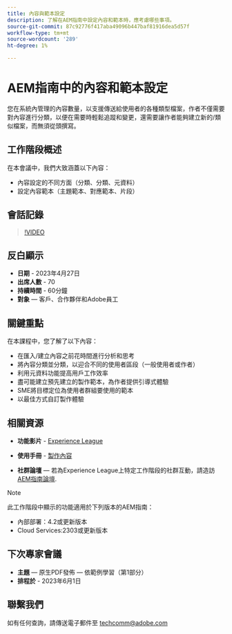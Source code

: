 ```yaml
---
title: 內容與範本設定
description: 了解在AEM指南中設定內容和範本時，應考慮哪些事項。
source-git-commit: 87c92776f417aba49096b447baf81916dea5d57f
workflow-type: tm+mt
source-wordcount: '289'
ht-degree: 1%

---
```


# AEM指南中的內容和範本設定

您在系統內管理的內容數量，以支援傳送給使用者的各種類型檔案，作者不僅需要對內容進行分類，以便在需要時輕鬆追蹤和變更，還需要讓作者能夠建立新的/類似檔案，而無須從頭撰寫。


## 工作階段概述

在本會議中，我們大致涵蓋以下內容：
- 內容設定的不同方面（分類、分類、元資料）
- 設定內容範本（主題範本、對應範本、片段）



## 會話記錄

>[!VIDEO](https://video.tv.adobe.com/v/3419004/guides-templates-author-templates?quality=12&learn=on)


## 反白顯示

- **日期** - 2023年4月27日
- **出席人數** - 70
- **持續時間** - 60分鐘
- **對象**  — 客戶、合作夥伴和Adobe員工


## 關鍵重點

在本課程中，您了解了以下內容：
- 在匯入/建立內容之前花時間進行分析和思考
- 將內容分類並分類，以迎合不同的使用者區段（一般使用者或作者）
- 利用元資料功能提高用戶工作效率
- 盡可能建立預先建立的製作範本，為作者提供引導式體驗
- SME將目標定位為使用者群組要使用的範本
- 以最佳方式自訂製作體驗



## 相關資源

- **功能影片** -  [Experience League](https://experienceleague.adobe.com/docs/experience-manager-guides-learn/videos/advanced-user-guide/folder-profiles.html)

- **使用手冊** - [製作內容](https://help.adobe.com/en_US/xml-documentation-for-adobe-experience-manager/index.html#t=DXML-master-map%2Freports-intro.html)

- **社群論壇**  — 若為Experience League上特定工作階段的社群互動，請造訪  [AEM指南論壇](https://experienceleaguecommunities.adobe.com/t5/experience-manager-guides/bd-p/xml-documentation-discussions).

>[!NOTE]
>
> 此工作階段中顯示的功能適用於下列版本的AEM指南：
> - 內部部署：4.2或更新版本
> - Cloud Services:2303或更新版本



## 下次專家會議

- **主題**  — 原生PDF發佈 — 依範例學習（第1部分）
- **排程於** - 2023年6月1日


## 聯繫我們

如有任何查詢，請傳送電子郵件至 <techcomm@adobe.com>
